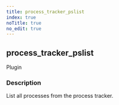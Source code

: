 ```yaml
---
title: process_tracker_pslist
index: true
noTitle: true
no_edit: true
---
```




<div class="vql_item"></div>


## process_tracker_pslist
<span class='vql_type label label-warning pull-right page-header'>Plugin</span>


### Description

List all processes from the process tracker.

